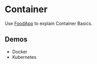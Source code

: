 # Container

Use [FoodApp](https://github.com/arambazamba/food-app) to explain Container Basics.

## Demos

- Docker
- Kubernetes